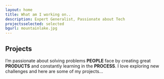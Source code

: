 ```yaml
---
layout: home
title: What am I working on..
description: Expert Generalist, Passionate about Tech
projectsselected: selected
bgurl: mountainlake.jpg
---
```


## [](#header-2)Projects

I’m passionate about solving problems <b>PEOPLE</b> face by creating great <b>PRODUCTS</b> and constantly learning in the <b>PROCESS</b>. I love exploring new challenges and here are some of my projects...
